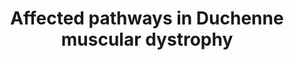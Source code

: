 ---
annotations:
- id: DOID:11723
  parent: genetic disease
  type: Disease Ontology
  value: Duchenne muscular dystrophy
- id: CL:0000187
  parent: native cell
  type: Cell Type Ontology
  value: muscle cell
- id: PW:0002340
  parent: disease pathway
  type: Pathway Ontology
  value: muscular disease pathway
- id: DOID:0080000
  type: Disease Ontology
  value: muscular disease
- id: PW:0001169
  parent: regulatory pathway
  type: Pathway Ontology
  value: altered calcium/calcium-mediated signaling pathway
- id: CL:0000863
  parent: native cell
  type: Cell Type Ontology
  value: inflammatory macrophage
- id: CL:0000134
  parent: stem cell
  type: Cell Type Ontology
  value: mesenchymal stem cell
- id: CL:0000890
  parent: native cell
  type: Cell Type Ontology
  value: alternatively activated macrophage
- id: CL:0000235
  parent: native cell
  type: Cell Type Ontology
  value: macrophage
- id: PW:0000013
  parent: disease pathway
  type: Pathway Ontology
  value: disease pathway
authors:
- Pauladewenter
- Ash iyer
- Egonw
- AlexanderPico
- Khanspers
- Larsgw
- Eweitz
- Tabbassidaloii
citedin: ''
communities:
- Diseases
- RareDiseases
description: Disturbed pathways in DMD
last-edited: 2025-02-02
ndex: null
organisms:
- Homo sapiens
redirect_from:
- /index.php/Pathway:WP5356
- /instance/WP5356
- /instance/WP5356_r136420
revision: r136420
schema-jsonld:
- '@context': https://schema.org/
  '@id': https://wikipathways.github.io/pathways/WP5356.html
  '@type': Dataset
  creator:
    '@type': Organization
    name: WikiPathways
  description: Disturbed pathways in DMD
  keywords:
  - ADT2
  - AGTR1
  - AMPK1
  - AMPK2
  - ATP
  - Ang 2
  - CACNA1F
  - CACNA1S
  - CACNA2D1
  - CACNB1
  - CACNB2
  - CACNG1
  - CAMK2D
  - CAPN3
  - CASP9
  - CASQ 1
  - CTGF
  - Ca2+
  - Cl-
  - Collagen
  - DAG1
  - DMD
  - DMD (+ mutation)
  - DMD (+mutations)
  - DTNA
  - Dystrophin deficiency
  - FGA
  - FGB
  - FGG
  - FKBP1A
  - Fibronectin
  - GLI1
  - GRP75
  - Glycoproteins
  - H2O2
  - HOCl
  - IL10
  - IL1A
  - IL1B
  - IL6
  - IP3R1
  - IP3R2
  - IP3R3
  - L-Arginine
  - Lactate
  - MCU
  - MCUB
  - MMP2
  - MMP9
  - MPO
  - NE
  - NFKBIA
  - NFkB
  - 'NO'
  - NOS2
  - NOX2
  - NOX4
  - Na+
  - OPN
  - ORAI1
  - PLA2G2A
  - PLA2G4A
  - PLAU
  - PPIF
  - Platelet-activating factor
  - Proteoglycans
  - ROS
  - RYR1
  - SCX
  - SERCA1
  - SERPINE1
  - SGCA
  - SIGMAR1
  - SLN
  - SMAD2
  - SMAD3
  - SMAD4
  - SNTB1
  - SOCE
  - SSPN
  - STIM1
  - TGFB1
  - TGFBR1
  - TGFBR2
  - TNF
  - TNNI1
  - TOMM20
  - TRDN
  - TRPC1
  - TRPC3
  - TRPC6
  - VDAC1
  - '[Ca2+]mito'
  license: CC0
  name: Affected pathways in Duchenne muscular dystrophy
seo: CreativeWork
title: Affected pathways in Duchenne muscular dystrophy
wpid: WP5356
---